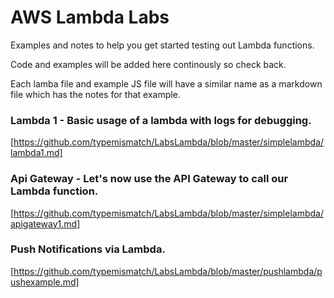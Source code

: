 # AWS Lambda Labs

Examples and notes to help you get started testing out Lambda functions.

Code and examples will be added here continously so check back.

Each lamba file and example JS file will have a similar name as a markdown file which has the notes for that example.

### Lambda 1 - Basic usage of a lambda with logs for debugging.
[https://github.com/typemismatch/LabsLambda/blob/master/simplelambda/lambda1.md]

### Api Gateway - Let's now use the API Gateway to call our Lambda function.
[https://github.com/typemismatch/LabsLambda/blob/master/simplelambda/apigateway1.md]

### Push Notifications via Lambda.
[https://github.com/typemismatch/LabsLambda/blob/master/pushlambda/pushexample.md]
